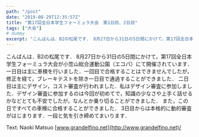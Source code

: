 ```yaml
---
path: "/post"
date: "2019-08-29T12:35:57Z"
title: "第17回全日本学生フォーミュラ大会　第1日目、2日目"
tags: ["大会"]
# dummy
excerpt: "こんばんは．B2の松尾です． 8月27日から31日の5日間にかけて，第17回全日本学生フォーミュラ大会が小笠山総合運動公園（エコパ）にて開催されています． 一日目は主に車検を行いました．一回目で合格..."
---
```


こんばんは．B2の松尾です． 8月27日から31日の5日間にかけて，第17回全日本学生フォーミュラ大会が小笠山総合運動公園（エコパ）にて開催されています． 一日目は主に車検を行いました．一回目で合格することはできませんでしたが，修正を経て，ブレーキテストを除き一日目で通過することができました． 二日目は主にデザイン，コスト審査が行われました．私はデザイン審査に参加しました．デザイン審査に参加するのは今回が初めてで，知識の少なさや上手く話せるかなどとても不安でしたが，なんとか乗り切ることができました． また，この日ですべての車検に合格することができました． 3日目からは本格的に動的審査がはじまります．一段と気を引き締めてまいります．

Text: Naoki Matsuo [www.grandelfino.net](http://www.grandelfino.net)/